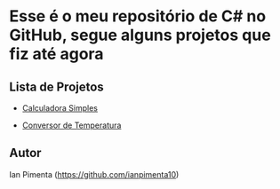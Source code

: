 # Esse é o meu repositório de C# no GitHub, segue alguns projetos que fiz até agora

## Lista de Projetos

- [Calculadora Simples](https://github.com/ianpimenta10/Meus-Projetos/tree/main/Projetos%20em%20C%23/CalculadoraSimples)
  
- [Conversor de Temperatura](https://github.com/ianpimenta10/Meus-Projetos/tree/main/Projetos%20em%20C%23/ConversorTemperatura)

## Autor
Ian Pimenta (https://github.com/ianpimenta10)
